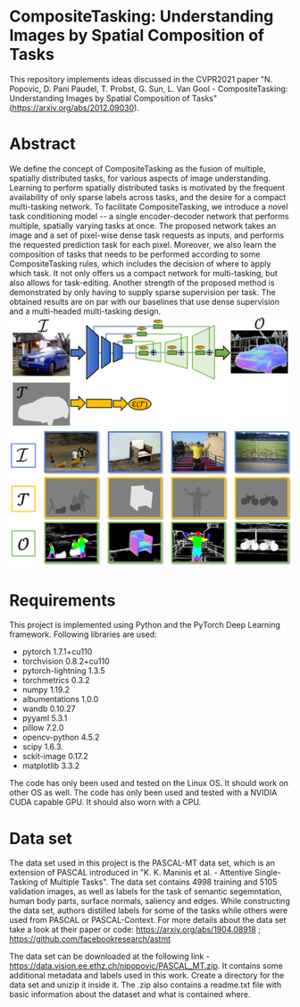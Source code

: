 # CompositeTasking: Understanding Images by Spatial Composition of Tasks

This repository implements ideas discussed in the CVPR2021 paper "N. Popovic, D. Pani Paudel, T. Probst, G. Sun, L. Van Gool - CompositeTasking: Understanding Images by Spatial Composition of Tasks" (https://arxiv.org/abs/2012.09030).

# Abstract
We define the concept of CompositeTasking as the fusion of multiple, spatially distributed tasks, for various aspects of image understanding. 
Learning to perform spatially distributed tasks is motivated by the frequent availability of only sparse labels across tasks, and the desire for a compact multi-tasking network.
To facilitate CompositeTasking, we introduce a novel task conditioning model -- a single encoder-decoder network that performs multiple, spatially varying tasks at once.
The proposed network takes an image and a set of pixel-wise dense task requests as inputs, and performs the requested prediction task for each pixel. 
Moreover, we also learn the composition of tasks that needs to be performed according to some CompositeTasking rules, which includes the decision of where to apply which task.
It not only offers us a compact network for multi-tasking, but also allows for task-editing. 
Another strength of the proposed method is demonstrated by only having to supply sparse supervision per task. 
The obtained results are on par with our baselines that use dense supervision and a multi-headed multi-tasking design.
![CTN-illustration](https://github.com/nikola3794/composite-tasking/blob/main/images/composit_net_smaller.png)
![High-level model diagram](https://github.com/nikola3794/composite-tasking/blob/main/images/semantic_rule_pred.PNG)


# Requirements
This project is implemented using Python and the PyTorch Deep Learning framework. Following libraries are used:

* pytorch 1.7.1+cu110
* torchvision 0.8.2+cu110
* pytorch-lightning 1.3.5
* torchmetrics 0.3.2
* numpy 1.19.2
* albumentations 1.0.0
* wandb 0.10.27
* pyyaml 5.3.1
* pillow 7.2.0
* opencv-python 4.5.2
* scipy 1.6.3.
* sckit-image 0.17.2
* matplotlib 3.3.2

The code has only been used and tested on the Linux OS. It should work on other OS as well.
The code has only been used and tested with a NVIDIA CUDA capable GPU. It should also worn with a CPU.

# Data set
The data set used in this project is the PASCAL-MT data set, which is an extension of PASCAL introduced in "K. K. Maninis et al. - Attentive Single-Tasking of Multiple Tasks". 
The data set contains 4998 training and 5105 validation images, as well as labels for the task of semantic segemntation, human body parts, surface normals, saliency and edges.
While constructing the data set, authors distilled labels for some of the tasks while others were used from PASCAL or PASCAL-Context.
For more details about the data set take a look at their paper or code: https://arxiv.org/abs/1904.08918 ; https://github.com/facebookresearch/astmt

The data set can be downloaded at the following link - https://data.vision.ee.ethz.ch/nipopovic/PASCAL_MT.zip. It contains some additional metadata and labels used in this work. Create a directory for the data set and unizip it inside it. The .zip also contains a readme.txt file with basic information about the dataset and what is contained where.



